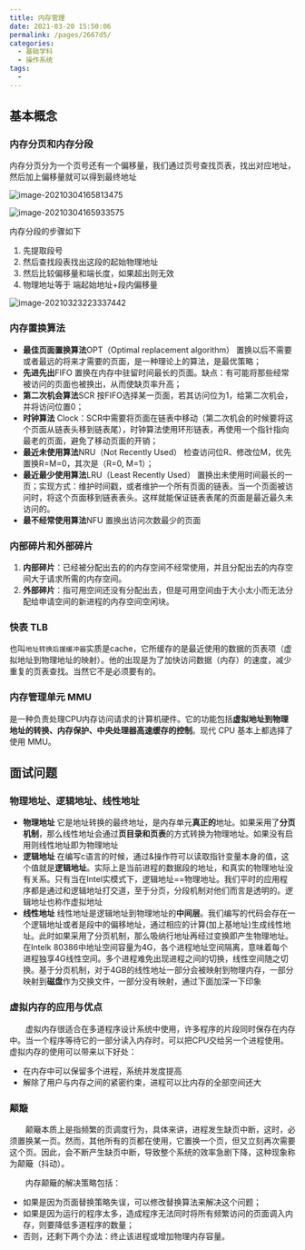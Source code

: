 ```yaml
---
title: 内存管理
date: 2021-03-20 15:50:06
permalink: /pages/2667d5/
categories:
  - 基础学科
  - 操作系统
tags:
  - 
---
```




## 基本概念

### 内存分页和内存分段

内存分页分为一个页号还有一个偏移量，我们通过页号查找页表，找出对应地址，然后加上偏移量就可以得到最终地址

![image-20210304165813475](https://img.xiaoyou66.com/2021/03/23/29f1ff4a1ccca.png)

![image-20210304165933575](https://img.xiaoyou66.com/2021/03/23/b954d7500b353.png)

内存分段的步骤如下

1. 先提取段号
2. 然后查找段表找出这段的起始物理地址
3. 然后比较偏移量和端长度，如果超出则无效
4. 物理地址等于 端起始地址+段内偏移量

![image-20210323223337442](https://img.xiaoyou66.com/2021/03/23/02d1cc9ed2602.png)

### 内存置换算法

- **最佳页面置换算法**OPT（Optimal replacement algorithm） 置换以后不需要或者最远的将来才需要的页面，是一种理论上的算法，是最优策略；
- **先进先出**FIFO 置换在内存中驻留时间最长的页面。缺点：有可能将那些经常被访问的页面也被换出，从而使缺页率升高；
- **第二次机会算法**SCR 按FIFO选择某一页面，若其访问位为1，给第二次机会，并将访问位置0；
- **时钟算法** Clock：SCR中需要将页面在链表中移动（第二次机会的时候要将这个页面从链表头移到链表尾），时钟算法使用环形链表，再使用一个指针指向最老的页面，避免了移动页面的开销；
- **最近未使用算法**NRU（Not Recently Used） 检查访问位R、修改位M，优先置换R=M=0，其次是（R=0, M=1）；
- **最近最少使用算法**LRU（Least Recently Used） 置换出未使用时间最长的一页；实现方式：维护时间戳，或者维护一个所有页面的链表。当一个页面被访问时，将这个页面移到链表表头。这样就能保证链表表尾的页面是最近最久未访问的。
- **最不经常使用算法**NFU 置换出访问次数最少的页面

### 内部碎片和外部碎片

1. **内部碎片**：已经被分配出去的的内存空间不经常使用，并且分配出去的内存空间大于请求所需的内存空间。
2. **外部碎片**：指可用空间还没有分配出去，但是可用空间由于大小太小而无法分配给申请空间的新进程的内存空间空闲块。

### 快表 TLB

也叫`地址转换后援缓冲器`实质是cache，它所缓存的是最近使用的数据的页表项（虚拟地址到物理地址的映射）。他的出现是为了加快访问数据（内存）的速度，减少重复的页表查找。当然它不是必须要有的。

### 内存管理单元 MMU

是一种负责处理CPU内存访问请求的计算机硬件。它的功能包括**虚拟地址到物理地址的转换、内存保护、中央处理器高速缓存的控制**。现代 CPU 基本上都选择了使用 MMU。



## 面试问题

### 物理地址、逻辑地址、线性地址

- **物理地址** 它是地址转换的最终地址，是内存单元**真正的**地址。如果采用了**分页机制**，那么线性地址会通过**页目录和页表**的方式转换为物理地址。如果没有启用则线性地址即为物理地址
- **逻辑地址** 在编写c语言的时候，通过&操作符可以读取指针变量本身的值，这个值就是**逻辑地址**。实际上是当前进程的数据段的地址，和真实的物理地址没有关系。只有当在Intel实模式下，逻辑地址==物理地址。我们平时的应用程序都是通过和逻辑地址打交道，至于分页，分段机制对他们而言是透明的。逻辑地址也称作虚拟地址
- **线性地址** 线性地址是逻辑地址到物理地址的**中间层**。我们编写的代码会存在一个逻辑地址或者是段中的偏移地址，通过相应的计算(加上基地址)生成线性地址。此时如果采用了分页机制，那么吸纳行地址再经过变换即产生物理地址。在Intelk 80386中地址空间容量为4G，各个进程地址空间隔离，意味着每个进程独享4G线性空间。多个进程难免出现进程之间的切换，线性空间随之切换。基于分页机制，对于4GB的线性地址一部分会被映射到物理内存，一部分映射到**磁盘**作为交换文件，一部分没有映射，通过下面加深一下印象

### 虚拟内存的应用与优点

　　虚拟内存很适合在多道程序设计系统中使用，许多程序的片段同时保存在内存中。当一个程序等待它的一部分读入内存时，可以把CPU交给另一个进程使用。虚拟内存的使用可以带来以下好处：

- 在内存中可以保留多个进程，系统并发度提高
- 解除了用户与内存之间的紧密约束，进程可以比内存的全部空间还大

### 颠簸

　　颠簸本质上是指频繁的页调度行为，具体来讲，进程发生缺页中断，这时，必须置换某一页。然而，其他所有的页都在使用，它置换一个页，但又立刻再次需要这个页。因此，会不断产生缺页中断，导致整个系统的效率急剧下降，这种现象称为颠簸（抖动）。

　　内存颠簸的解决策略包括：

- 如果是因为页面替换策略失误，可以修改替换算法来解决这个问题；
- 如果是因为运行的程序太多，造成程序无法同时将所有频繁访问的页面调入内存，则要降低多道程序的数量；
- 否则，还剩下两个办法：终止该进程或增加物理内存容量。